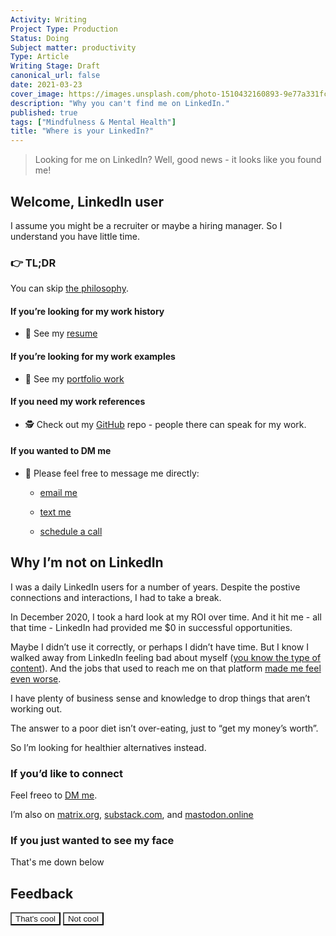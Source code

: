 ```yaml
---
Activity: Writing
Project Type: Production
Status: Doing
Subject matter: productivity
Type: Article
Writing Stage: Draft
canonical_url: false
date: 2021-03-23
cover_image: https://images.unsplash.com/photo-1510432160893-9e77a331fc0c
description: "Why you can't find me on LinkedIn."
published: true
tags: ["Mindfulness & Mental Health"]
title: "Where is your LinkedIn?"
---
```


<!-- @format -->

> Looking for me on LinkedIn? Well, good news - it looks like you found me!

## Welcome, LinkedIn user

I assume you might be a recruiter or maybe a hiring manager. So I understand you have little time.

### 👉️ TL;DR

You can skip [the philosophy](#why-im-not-on-linkedin).

#### If you’re looking for my work history

- 📝 See my [resume](/resume/)

#### If you’re looking for my work examples

- 💼 See my [portfolio work](/work/)

#### If you need my work references

- 🕵️ Check out my [GitHub](https://github.com/watthem/) repo - people there can speak for my work.

#### If you wanted to DM me

- 📲 Please feel free to message me directly:

  - [email me](mailto:contact@matthewhendricks.net)

  - [text me](tel:+13072238744)

  - [schedule a call](/contact#schedule-a-call)

## Why I’m not on LinkedIn

I was a daily LinkedIn users for a number of years. Despite the postive connections and interactions, I had to take a break.

In December 2020, I took a hard look at my ROI over time. And it hit me - all that time - LinkedIn had provided me $0 in successful opportunities.

Maybe I didn’t use it correctly, or perhaps I didn’t have time. But I know I walked away from LinkedIn feeling bad about myself ([you know the type of content](https://www.buzzfeednews.com/article/ryanmac/why-are-these-posts-taking-over-your-linkedin-feed-because)). And the jobs that used to reach me on that platform [made me feel even worse](https://techcrunch.com/2018/09/10/linkedin-sucks/).

I have plenty of business sense and knowledge to drop things that aren’t working out.

The answer to a poor diet isn’t over-eating, just to “get my money’s worth”.

So I’m looking for healthier alternatives instead.

### If you’d like to connect

Feel freeo to [DM me](#if-you-wanted-to-dm-me).

I’m also on [matrix.org](https://matrix.to/#/@matthewhendricks:matrix.org), [substack.com](https://matthewhendricks.substack.com/), and [mastodon.online](https://mastodon.online/@matthewhendricks)

### If you just wanted to see my face

That's me down below

## Feedback

<a class="link-button" href="/feedback#thanks"><button style="background: var(--good-color); color: var(--title-color)" >That's cool</button></a>
<a class="link-button" href="/feedback#sorry"><button style="background: var(--code-color);color: var(--title-color)">Not cool</button></a>
